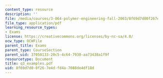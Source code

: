 ```yaml
---
content_type: resource
description: ''
file: /media/courses/3-064-polymer-engineering-fall-2003/8f69d7d00f267e4dfd4a7088de4df18d_q3_examples.pdf
file_type: application/pdf
learning_resource_types:
- Exams
license: https://creativecommons.org/licenses/by-nc-sa/4.0/
ocw_type: OCWFile
parent_title: Exams
parent_type: CourseSection
parent_uid: 37050133-20c5-4c64-7930-aa73438a1f9f
resourcetype: Document
title: q3_examples.pdf
uid: 8f69d7d0-0f26-7e4d-fd4a-7088de4df18d
---
```


